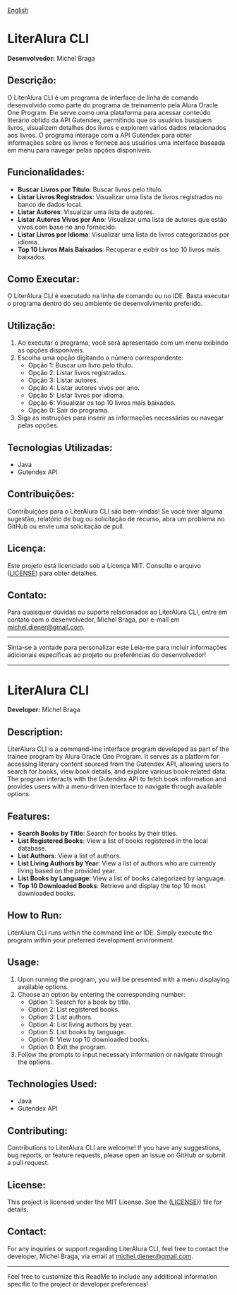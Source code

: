 [English](#english)

# LiterAlura CLI

**Desenvolvedor:** Michel Braga

## Descrição:
O LiterAlura CLI é um programa de interface de linha de comando desenvolvido como parte do programa de treinamento pela Alura Oracle One Program. Ele serve como uma plataforma para acessar conteúdo literário obtido da API Gutendex, permitindo que os usuários busquem livros, visualizem detalhes dos livros e explorem vários dados relacionados aos livros. O programa interage com a API Gutendex para obter informações sobre os livros e fornece aos usuários uma interface baseada em menu para navegar pelas opções disponíveis.

## Funcionalidades:
- **Buscar Livros por Título**: Buscar livros pelo título.
- **Listar Livros Registrados**: Visualizar uma lista de livros registrados no banco de dados local.
- **Listar Autores**: Visualizar uma lista de autores.
- **Listar Autores Vivos por Ano**: Visualizar uma lista de autores que estão vivos com base no ano fornecido.
- **Listar Livros por Idioma**: Visualizar uma lista de livros categorizados por idioma.
- **Top 10 Livros Mais Baixados**: Recuperar e exibir os top 10 livros mais baixados.

## Como Executar:
O LiterAlura CLI é executado na linha de comando ou no IDE. Basta executar o programa dentro do seu ambiente de desenvolvimento preferido.

## Utilização:
1. Ao executar o programa, você será apresentado com um menu exibindo as opções disponíveis.
2. Escolha uma opção digitando o número correspondente:
   - Opção 1: Buscar um livro pelo título.
   - Opção 2: Listar livros registrados.
   - Opção 3: Listar autores.
   - Opção 4: Listar autores vivos por ano.
   - Opção 5: Listar livros por idioma.
   - Opção 6: Visualizar os top 10 livros mais baixados.
   - Opção 0: Sair do programa.
3. Siga as instruções para inserir as informações necessárias ou navegar pelas opções.

## Tecnologias Utilizadas:
- Java
- Gutendex API

## Contribuições:
Contribuições para o LiterAlura CLI são bem-vindas! Se você tiver alguma sugestão, relatório de bug ou solicitação de recurso, abra um problema no GitHub ou envie uma solicitação de pull.

## Licença:
Este projeto está licenciado sob a Licença MIT. Consulte o arquivo ([LICENSE](https://github.com/mbraga2023/LiterAlura/blob/master/LICENSE)) para obter detalhes.

## Contato:
Para quaisquer dúvidas ou suporte relacionados ao LiterAlura CLI, entre em contato com o desenvolvedor, Michel Braga, por e-mail em [michel.diener@gmail.com](mailto:michel.diener@gmail.com).

---

Sinta-se à vontade para personalizar este Leia-me para incluir informações adicionais específicas ao projeto ou preferências do desenvolvedor!

---
<a name="english"></a>

# LiterAlura CLI

**Developer:** Michel Braga

## Description:
LiterAlura CLI is a command-line interface program developed as part of the trainee program by Alura Oracle One Program. It serves as a platform for accessing literary content sourced from the Gutendex API, allowing users to search for books, view book details, and explore various book-related data. The program interacts with the Gutendex API to fetch book information and provides users with a menu-driven interface to navigate through available options.

## Features:
- **Search Books by Title**: Search for books by their titles.
- **List Registered Books**: View a list of books registered in the local database.
- **List Authors**: View a list of authors.
- **List Living Authors by Year**: View a list of authors who are currently living based on the provided year.
- **List Books by Language**: View a list of books categorized by language.
- **Top 10 Downloaded Books**: Retrieve and display the top 10 most downloaded books.

## How to Run:
LiterAlura CLI runs within the command line or IDE. Simply execute the program within your preferred development environment.

## Usage:
1. Upon running the program, you will be presented with a menu displaying available options.
2. Choose an option by entering the corresponding number:
   - Option 1: Search for a book by title.
   - Option 2: List registered books.
   - Option 3: List authors.
   - Option 4: List living authors by year.
   - Option 5: List books by language.
   - Option 6: View top 10 downloaded books.
   - Option 0: Exit the program.
3. Follow the prompts to input necessary information or navigate through the options.

## Technologies Used:
- Java
- Gutendex API

## Contributing:
Contributions to LiterAlura CLI are welcome! If you have any suggestions, bug reports, or feature requests, please open an issue on GitHub or submit a pull request.

## License:
This project is licensed under the MIT License. See the ([LICENSE](https://github.com/mbraga2023/LiterAlura/blob/master/LICENSE))) file for details.

## Contact:
For any inquiries or support regarding LiterAlura CLI, feel free to contact the developer, Michel Braga, via email at [michel.diener@gmail.com](mailto:michel.diener@gmail.com).

---

Feel free to customize this ReadMe to include any additional information specific to the project or developer preferences!
